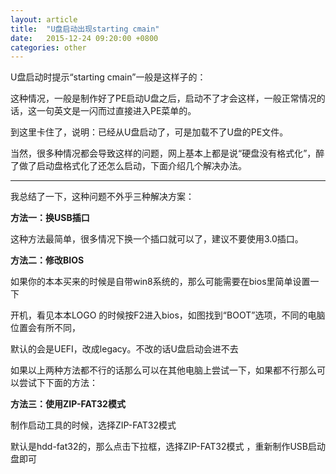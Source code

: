 ```yaml
---
layout: article
title:  "U盘启动出现starting cmain"
date:   2015-12-24 09:20:00 +0800
categories: other
---
```


U盘启动时提示“starting cmain”一般是这样子的：

这种情况，一般是制作好了PE启动U盘之后，启动不了才会这样，一般正常情况的话，这一句英文是一闪而过直接进入PE菜单的。

到这里卡住了，说明：已经从U盘启动了，可是加载不了U盘的PE文件。

当然，很多种情况都会导致这样的问题，网上基本上都是说“硬盘没有格式化”，醉了做了启动盘格式化了还怎么启动，下面介绍几个解决办法。

----------

我总结了一下，这种问题不外乎三种解决方案：

**方法一：换USB插口**

这种方法最简单，很多情况下换一个插口就可以了，建议不要使用3.0插口。

**方法二：修改BIOS**

如果你的本本买来的时候是自带win8系统的，那么可能需要在bios里简单设置一下

开机，看见本本LOGO 的时候按F2进入bios，如图找到“BOOT”选项，不同的电脑位置会有所不同，

默认的会是UEFI，改成legacy。不改的话U盘启动会进不去

如果以上两种方法都不行的话那么可以在其他电脑上尝试一下，如果都不行那么可以尝试下下面的方法：

**方法三：使用ZIP-FAT32模式** 

制作启动工具的时候，选择ZIP-FAT32模式 

默认是hdd-fat32的，那么点击下拉框，选择ZIP-FAT32模式 ，重新制作USB启动盘即可
